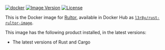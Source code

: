[![docker](https://github.com/yegor256/rultor-image/actions/workflows/docker.yml/badge.svg)](https://github.com/yegor256/rultor-image/actions/workflows/docker.yml)
[![Image Version](https://img.shields.io/docker/v/l3r8y/rultor-image/1.0.2)](https://hub.docker.com/r/l3r8y/rust-rultor-image)
[![License](https://img.shields.io/badge/license-MIT-green.svg)](https://github.com/l3r8yJ/rust-rultor-image/blob/master/LICENSE.txt)

This is the Docker image for [Rultor](https://www.rultor.com), available in
Docker Hub as [`l3r8y/rust-rultor-image`](https://hub.docker.com/r/l3r8y/rust-rultor-image).

This image has the following product installed, in the latest versions:

* The latest versions of Rust and Cargo
